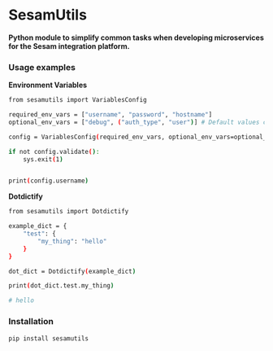 # SesamUtils

**Python module to simplify common tasks when developing microservices for the Sesam integration platform.**


### Usage examples

**Environment Variables**
```bash
from sesamutils import VariablesConfig

required_env_vars = ["username", "password", "hostname"]
optional_env_vars = ["debug", ("auth_type", "user")] # Default values can be given to optional environment variables by the use of tuples

config = VariablesConfig(required_env_vars, optional_env_vars=optional_env_vars)

if not config.validate():
    sys.exit(1)


print(config.username)

```

**Dotdictify**
```bash
from sesamutils import Dotdictify

example_dict = {
    "test": {
        "my_thing": "hello"
    }
}

dot_dict = Dotdictify(example_dict)

print(dot_dict.test.my_thing)

# hello

```


### Installation

```bash
pip install sesamutils
```